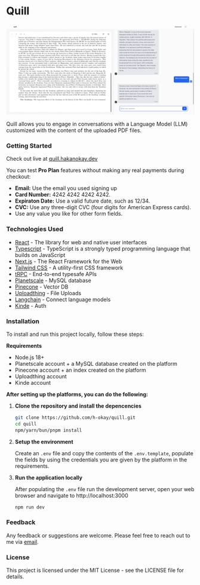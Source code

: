 # Quill

![Quill](/public/quill.png)

Quill allows you to engage in conversations with a Language Model (LLM) customized with the content of the uploaded PDF files.

### Getting Started

Check out live at [quill.hakanokay.dev](https://quill.hakanokay.dev)

You can test **Pro Plan** features without making any real payments during checkout:

- **Email:** Use the email you used signing up
- **Card Number:** 4242 4242 4242 4242.
- **Expiraton Date:** Use a valid future date, such as 12/34.
- **CVC:** Use any three-digit CVC (four digits for American Express cards).
- Use any value you like for other form fields.

### Technologies Used

- [React](https://react.dev/) - The library for web and native user interfaces
- [Typescript](https://www.typescriptlang.org/) - TypeScript is a strongly typed programming language that builds on JavaScript
- [Next.js](https://nextjs.org/) - The React Framework for the Web
- [Tailwind CSS](https://tailwindcss.com/) - A utility-first CSS framework
- [tRPC](https://trpc.io/) - End-to-end typesafe APIs
- [Planetscale](https://planetscale.com/) - MySQL database
- [Pinecone](https://www.pinecone.io/) - Vector DB
- [Uploadthing](https://uploadthing.com/) - File Uploads
- [Langchain](https://www.langchain.com/) - Connect language models
- [Kinde](https://kinde.com/) - Auth

### Installation

To install and run this project locally, follow these steps:

**Requirements**

- Node.js 18+
- Planetscale account + a MySQL database created on the platform
- Pinecone account + an index created on the platform
- Uploadthing account
- Kinde account

**After setting up the platforms, you can do the following:**

1. **Clone the repository and install the depencencies**

   ```bash
   git clone https://github.com/h-okay/quill.git
   cd quill
   npm/yarn/bun/pnpm install
   ```

2. **Setup the environment**

   Create an `.env` file and copy the contents of the `.env.template`, populate the fields by using the credentials you are given by the platform in the requirements.

3. **Run the application locally**

   After populating the `.env` file run the development server, open your web browser and navigate to http://localhost:3000

   ```bash
   npm run dev
   ```

### Feedback

Any feedback or suggestions are welcome. Please feel free to reach out to me via [email](mailto:hokay.ca@gmail.com).

### License

This project is licensed under the MIT License - see the LICENSE file for details.
